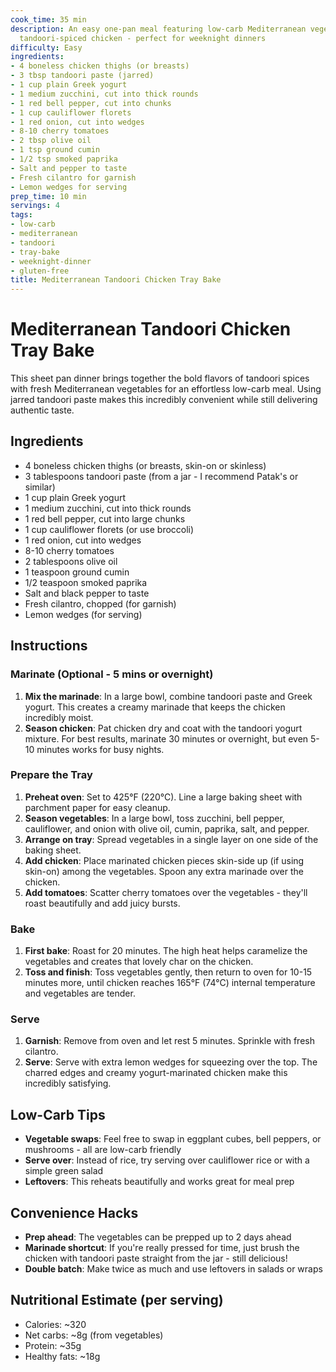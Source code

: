 ```yaml
---
cook_time: 35 min
description: An easy one-pan meal featuring low-carb Mediterranean vegetables and
  tandoori-spiced chicken - perfect for weeknight dinners
difficulty: Easy
ingredients:
- 4 boneless chicken thighs (or breasts)
- 3 tbsp tandoori paste (jarred)
- 1 cup plain Greek yogurt
- 1 medium zucchini, cut into thick rounds
- 1 red bell pepper, cut into chunks
- 1 cup cauliflower florets
- 1 red onion, cut into wedges
- 8-10 cherry tomatoes
- 2 tbsp olive oil
- 1 tsp ground cumin
- 1/2 tsp smoked paprika
- Salt and pepper to taste
- Fresh cilantro for garnish
- Lemon wedges for serving
prep_time: 10 min
servings: 4
tags:
- low-carb
- mediterranean
- tandoori
- tray-bake
- weeknight-dinner
- gluten-free
title: Mediterranean Tandoori Chicken Tray Bake
---
```


<h1>Mediterranean Tandoori Chicken Tray Bake</h1>
<p>This sheet pan dinner brings together the bold flavors of tandoori spices with fresh Mediterranean vegetables for an effortless low-carb meal. Using jarred tandoori paste makes this incredibly convenient while still delivering authentic taste.</p>
<h2>Ingredients</h2>
<ul>
<li>4 boneless chicken thighs (or breasts, skin-on or skinless)</li>
<li>3 tablespoons tandoori paste (from a jar - I recommend Patak's or similar)</li>
<li>1 cup plain Greek yogurt</li>
<li>1 medium zucchini, cut into thick rounds</li>
<li>1 red bell pepper, cut into large chunks</li>
<li>1 cup cauliflower florets (or use broccoli)</li>
<li>1 red onion, cut into wedges</li>
<li>8-10 cherry tomatoes</li>
<li>2 tablespoons olive oil</li>
<li>1 teaspoon ground cumin</li>
<li>1/2 teaspoon smoked paprika</li>
<li>Salt and black pepper to taste</li>
<li>Fresh cilantro, chopped (for garnish)</li>
<li>Lemon wedges (for serving)</li>
</ul>
<h2>Instructions</h2>
<h3>Marinate (Optional - 5 mins or overnight)</h3>
<ol>
<li><strong>Mix the marinade</strong>: In a large bowl, combine tandoori paste and Greek yogurt. This creates a creamy marinade that keeps the chicken incredibly moist.</li>
<li><strong>Season chicken</strong>: Pat chicken dry and coat with the tandoori yogurt mixture. For best results, marinate 30 minutes or overnight, but even 5-10 minutes works for busy nights.</li>
</ol>
<h3>Prepare the Tray</h3>
<ol>
<li><strong>Preheat oven</strong>: Set to 425°F (220°C). Line a large baking sheet with parchment paper for easy cleanup.</li>
<li><strong>Season vegetables</strong>: In a large bowl, toss zucchini, bell pepper, cauliflower, and onion with olive oil, cumin, paprika, salt, and pepper.</li>
<li><strong>Arrange on tray</strong>: Spread vegetables in a single layer on one side of the baking sheet.</li>
<li><strong>Add chicken</strong>: Place marinated chicken pieces skin-side up (if using skin-on) among the vegetables. Spoon any extra marinade over the chicken.</li>
<li><strong>Add tomatoes</strong>: Scatter cherry tomatoes over the vegetables - they'll roast beautifully and add juicy bursts.</li>
</ol>
<h3>Bake</h3>
<ol>
<li><strong>First bake</strong>: Roast for 20 minutes. The high heat helps caramelize the vegetables and creates that lovely char on the chicken.</li>
<li><strong>Toss and finish</strong>: Toss vegetables gently, then return to oven for 10-15 minutes more, until chicken reaches 165°F (74°C) internal temperature and vegetables are tender.</li>
</ol>
<h3>Serve</h3>
<ol>
<li><strong>Garnish</strong>: Remove from oven and let rest 5 minutes. Sprinkle with fresh cilantro.</li>
<li><strong>Serve</strong>: Serve with extra lemon wedges for squeezing over the top. The charred edges and creamy yogurt-marinated chicken make this incredibly satisfying.</li>
</ol>
<h2>Low-Carb Tips</h2>
<ul>
<li><strong>Vegetable swaps</strong>: Feel free to swap in eggplant cubes, bell peppers, or mushrooms - all are low-carb friendly</li>
<li><strong>Serve over</strong>: Instead of rice, try serving over cauliflower rice or with a simple green salad</li>
<li><strong>Leftovers</strong>: This reheats beautifully and works great for meal prep</li>
</ul>
<h2>Convenience Hacks</h2>
<ul>
<li><strong>Prep ahead</strong>: The vegetables can be prepped up to 2 days ahead</li>
<li><strong>Marinade shortcut</strong>: If you're really pressed for time, just brush the chicken with tandoori paste straight from the jar - still delicious!</li>
<li><strong>Double batch</strong>: Make twice as much and use leftovers in salads or wraps</li>
</ul>
<h2>Nutritional Estimate (per serving)</h2>
<ul>
<li>Calories: ~320</li>
<li>Net carbs: ~8g (from vegetables)</li>
<li>Protein: ~35g</li>
<li>Healthy fats: ~18g</li>
</ul>